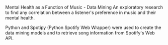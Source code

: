 Mental Health as a Function of Music - Data Mining
An exploratory research to find any correlation between a listener's preference in music and their mental health.

Python and Spotipy (Python Spotify Web Wrapper) were used to create the data mining models and to retrieve song information from Spotify's Web API.
